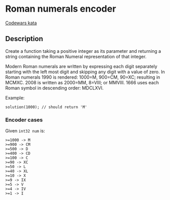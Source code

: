 # Roman numerals encoder
[Codewars kata](https://www.codewars.com/kata/51b62bf6a9c58071c600001b/train/rust)

## Description 
Create a function taking a positive integer as its parameter and returning a string containing the Roman Numeral representation of that integer.

Modern Roman numerals are written by expressing each digit separately starting with the left most digit and skipping any digit with a value of zero. In Roman numerals 1990 is rendered: 1000=M, 900=CM, 90=XC; resulting in MCMXC. 2008 is written as 2000=MM, 8=VIII; or MMVIII. 1666 uses each Roman symbol in descending order: MDCLXVI.

Example:

```solution(1000); // should return 'M'```

### Encoder cases
Given `int32 num` is:
```
>=1000 -> M
>=900 -> CM
>=500 -> D
>=400 -> CD
>=100 -> C
>=90 -> XC
>=50 -> L
>=40 -> XL
>=10 -> X
>=9 -> IX
>=5 -> V
>=4 -> IV
>=1 -> I

```